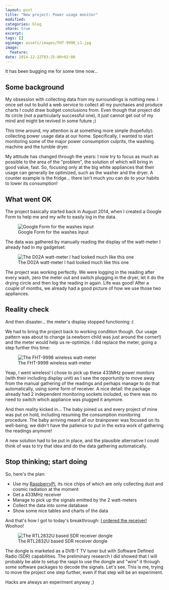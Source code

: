 ```yaml
---
layout: post
title: "New project: Power usage monitor"
modified:
categories: blog
share: true
excerpt:
tags: []
ogimage: assets/images/FHT-9998_L1.jpg
image:
  feature:
date: 2014-12-22T03:25:00+02:00
---
```


It has been bugging me for some time now...

## Some background

My obsession with collecting data from my surroundings is nothing new. I once set out to build a web service to collect all my purchases and produce charts I could draw budget conclusions from. Even though that project did its circle (not a particularly successful one), it just cannot get out of my mind and might be revived in some future ;)

This time around, my attention is at something more simple (hopefully): collecting power usage data at our home. Specifically, I wanted to start monitoring some of the major power consumption culprits, the washing machine and the tumble dryer.

My attitude has changed through the years: I now try to focus as much as possible to the area of the "problem", the solution of which will bring in good value, fast. So, focusing only at the big white appliances that their usage can generally be optimized, such as the washer and the dryer. A counter example is the fridge... there isn't much you can do to your habits to lower its consumption!

## What went OK

The project basically started back in August 2014, when I created a Google Form to help me and my wife to easily log in the data.

<figure>
  <img src="{{ site.url }}/assets/images/googleform_washes.png" alt="Google Form for the washes input"/>
  <figcaption>Google Form for the washes input</figcaption>
</figure>

The data was gathered by manually reading the display of the watt-meter I already had in my gadgetset:

<figure>
  <img src="{{ site.url }}/assets/images/Multifunctional_Mini_Ammeter_D02A.jpg" alt="The D02A watt-meter I had looked much like this one"/>
  <figcaption>The D02A watt-meter I had looked much like this one</figcaption>
</figure>

The project was working perfectly. We were logging in the reading after every wash, zero the meter out and switch plugging in the dryer, let it do the drying circle and then log the reading in again. Life was good! After a couple of months, we already had a good picture of how we use those two appliances.

## Reality check

And then disaster... the meter's display stopped functioning :(

We had to bring the project back to working condition though. Our usage pattern was about to change (a newborn child was just around the corner!) and the meter would help us re-optimize. I did replace the meter, going a step further this time:

<figure>
  <img src="{{ site.url }}/assets/images/FHT-9998_L1.jpg" alt="The FHT-9998 wireless watt-meter"/>
  <figcaption>The FHT-9998 wireless watt-meter</figcaption>
</figure>

Yeap, I went wireless! I chose to pick up these 433MHz power monitors (with their including display unit) as I saw the opportunity to move away from the manual gathering of the readings and perhaps manage to do that automatically, using some form of receiver. A nice detail: the package already had 2 independent monitoring sockets included, so there was no need to switch which appliance was plugged it anymore.

And then reality kicked in... The baby joined us and every project of mine was put on hold, including resuming the consumption monitoring procedure. The baby arriving meant all our brainpower was focused on its well-being; we didn't have the patience to put in the extra work of gathering the readings anymore!

A new solution had to be put in place, and the plausible alternative I could think of was to try that idea and do the data gathering automatically.

## Stop thinking; start doing

So, here's the plan:

 * Use my [RaspberryPi][rpi], its nice chips of which are only collecting dust and cosmic radiation at the moment
 * Get a 433MHz receiver
 * Manage to pick up the signals emitted by the 2 watt-meters
 * Collect the data into some database
 * Show some nice tables and charts of the data

And that's how I got to today's breakthrough: [I ordered the receiver!][ebayorder] Woohoo!

<figure>
  <img src="{{ site.url }}/assets/images/sdr-usb-dongle.jpg" alt="The RTL2832U based SDR receiver dongle"/>
  <figcaption>The RTL2832U based SDR receiver dongle</figcaption>
</figure>

The dongle is marketed as a DVB-T TV tuner but with Software Defined Radio (SDR) capabilities. The preliminary research I did showed that I will probably be able to setup the raspi to use the dongle and "wire" it through some software packages to decode the signals. Let's see. This is me, trying to move the project one step further, even if that step will be an experiment.

Hacks are always an experiment anyway ;)

[rpi]: http://www.raspberrypi.org/products/model-b/
[ebayorder]: http://www.ebay.com/itm/201140299234
